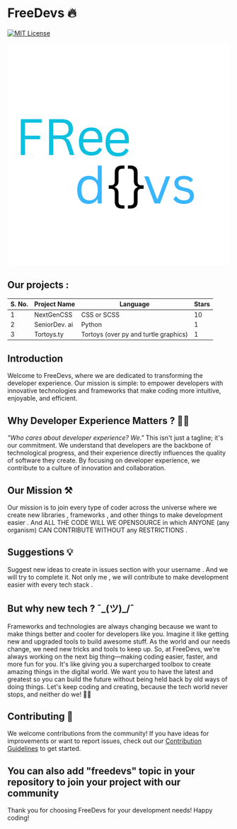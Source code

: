 # FreeDevs 🔥
[![MIT License](https://img.shields.io/badge/License-MIT-green.svg)](https://choosealicense.com/licenses/mit/)

![FreeDevs Logo](logo.png)

## Our projects :
| S. No. | Project Name | Language    | Stars |
|-------|--------------|-------------|-------|
| 1     | NextGenCSS   | CSS or SCSS | 10     |
| 2     | SeniorDev. ai | Python      | 1     |
| 3     | Tortoys.ty   | Tortoys (over py and turtle graphics) | 1  |

## Introduction

Welcome to FreeDevs, where we are dedicated to transforming the developer experience. Our mission is simple: to empower developers with innovative technologies and frameworks that make coding more intuitive, enjoyable, and efficient.

## Why Developer Experience Matters ? 🤷‍♀️

*"Who cares about developer experience? We."* This isn't just a tagline; it's our commitment. We understand that developers are the backbone of technological progress, and their experience directly influences the quality of software they create. By focusing on developer experience, we contribute to a culture of innovation and collaboration.

## Our Mission ⚒

Our mission is to join every type of coder across the universe where we create new libraries , frameworks , and other things to make development easier . And ALL THE CODE WILL WE OPENSOURCE in which ANYONE (any organism) CAN CONTRIBUTE WITHOUT any RESTRICTIONS . 
## Suggestions 💡

Suggest new ideas to create in issues section with your username .
And we will try to complete it.   Not only me , we will contribute to make development easier with every tech stack .

## But why new tech ?  ¯\_(ツ)_/¯

Frameworks and technologies are always changing because we want to make things better and cooler for developers like you. Imagine it like getting new and upgraded tools to build awesome stuff. As the world and our needs change, we need new tricks and tools to keep up. So, at FreeDevs, we're always working on the next big thing—making coding easier, faster, and more fun for you. It's like giving you a supercharged toolbox to create amazing things in the digital world. We want you to have the latest and greatest so you can build the future without being held back by old ways of doing things. Let's keep coding and creating, because the tech world never stops, and neither do we! 🚀✨

## Contributing 👫

We welcome contributions from the community! If you have ideas for improvements or want to report issues, check out our [Contribution Guidelines](CONTRIBUTING.md) to get started.

## You can also add "freedevs" topic in your repository to join your project with our community

Thank you for choosing FreeDevs for your development needs! Happy coding!
